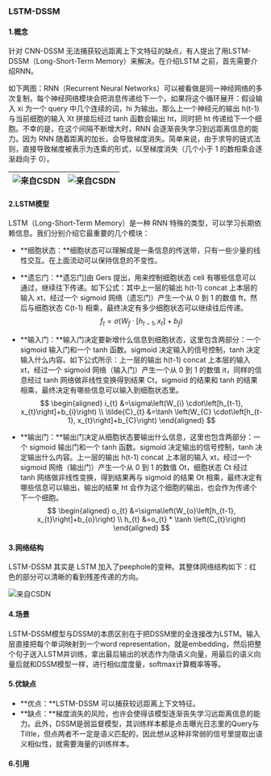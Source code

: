 ### LSTM-DSSM

#### 1.概念

针对 CNN-DSSM 无法捕获较远距离上下文特征的缺点，有人提出了用LSTM-DSSM（Long-Short-Term Memory）来解决。在介绍LSTM 之前，首先需要介绍RNN。

如下两图：RNN（Recurrent Neural Networks）可以被看做是同一神经网络的多次复制，每个神经网络模块会把消息传递给下一个。如果将这个循环展开：假设输入 xi 为一个 query 中几个连续的词，hi 为输出。那么上一个神经元的输出 h(t-1) 与当前细胞的输入 Xt 拼接后经过 tanh 函数会输出 ht，同时把 ht 传递给下一个细胞。不幸的是，在这个间隔不断增大时，RNN 会逐渐丧失学习到远距离信息的能力。因为 RNN 随着距离的加长，会导致梯度消失。简单来说，由于求导的链式法则，直接导致梯度被表示为连乘的形式，以至梯度消失（几个小于 1 的数相乘会逐渐趋向于 0）。

| ![来自CSDN](img/LSTM-1.png) | ![来自CSDN](img/LSTM-2.png) |
| --------------------------- | --------------------------- |

#### 2.LSTM模型

LSTM（Long-Short-Term Memory）是一种 RNN 特殊的类型，可以学习长期依赖信息。我们分别介绍它最重要的几个模块：

- **细胞状态：**细胞状态可以理解成是一条信息的传送带，只有一些少量的线性交互。在上面流动可以保持信息的不变性。

- **遗忘门：**遗忘门]由 Gers 提出，用来控制细胞状态 cell 有哪些信息可以通过，继续往下传递。如下公式：其中上一层的输出 h(t-1) concat 上本层的输入 xt，经过一个 sigmoid 网络（遗忘门）产生一个从 0 到 1 的数值 ft，然后与细胞状态 C(t-1) 相乘，最终决定有多少细胞状态可以继续往后传递。
  $$
  f_{t}=\sigma\left(W_{f} \cdot\left[h_{t-1}, x_{t}\right]+b_{f}\right)
  $$

- **输入门：**输入门决定要新增什么信息到细胞状态，这里包含两部分：一个 sigmoid 输入门和一个 tanh 函数。sigmoid 决定输入的信号控制，tanh 决定输入什么内容。如下公式所示：上一层的输出 h(t-1) concat 上本层的输入 xt，经过一个 sigmoid 网络（输入门）产生一个从 0 到 1 的数值 it，同样的信息经过 tanh 网络做非线性变换得到结果 Ct，sigmoid 的结果和 tanh 的结果相乘，最终决定有哪些信息可以输入到细胞状态里。
  $$
  \begin{aligned}
  i_{t} &=\sigma\left(W_{i} \cdot\left[h_{t-1}, x_{t}\right]+b_{i}\right) \\
  \tilde{C}_{t} &=\tanh \left(W_{C} \cdot\left[h_{t-1}, x_{t}\right]+b_{C}\right)
  \end{aligned}
  $$

- **输出门：**输出门决定从细胞状态要输出什么信息，这里也包含两部分：一个 sigmoid 输出门和一个 tanh 函数。sigmoid 决定输出的信号控制，tanh 决定输出什么内容。上一层的输出 h(t-1) concat 上本层的输入 xt，经过一个 sigmoid 网络（输出门）产生一个从 0 到 1 的数值 Ot，细胞状态 Ct 经过 tanh 网络做非线性变换，得到结果再与 sigmoid 的结果 Ot 相乘，最终决定有哪些信息可以输出，输出的结果 ht 会作为这个细胞的输出，也会作为传递个下一个细胞。
  $$
  \begin{aligned}
  o_{t} &=\sigma\left(W_{o}\left[h_{t-1}, x_{t}\right]+b_{o}\right) \\
  h_{t} &=o_{t} * \tanh \left(C_{t}\right)
  \end{aligned}
  $$

#### 3.网络结构

LSTM-DSSM 其实是 LSTM 加入了peephole的变种。其整体网络结构如下：红色的部分可以清晰的看到残差传递的方向。

![来自CSDN](img/LSTM-3.png)

#### 4.场景

LSTM-DSSM模型与DSSM的本质区别在于把DSSM里的全连接改为LSTM。输入层直接把每个单词映射到一个word representation，就是embedding，然后把整个句子送入LSTM并训练，拿出最后输出的状态作为隐语义向量，用最后的语义向量后就和DSSM模型一样，进行相似度度量，softmax计算概率等等。

#### 5.优缺点

- **优点：**LSTM-DSSM 可以捕获较远距离上下文特征。
- **缺点：**梯度消失的风险，也许会使得该模型逐渐丧失学习远距离信息的能力。此外，DSSM是弱监督模型，其训练样本都是点击曝光日志里的Query与Tiltle，但点两者不一定是语义匹配的，因此想从这种非常弱的信号里提取出语义相似性，就需要海量的训练样本。

#### 6.引用

[DSSM、CNN-DSSM、LSTM-DSSM等深度学习模型在计算语义相似度上的应用+距离运算]: http://blog.csdn.net/u013074302/article/details/76422551

[【深度语义匹配模型 】原理篇一：表示型]: https://cloud.tencent.com/developer/article/1632997

